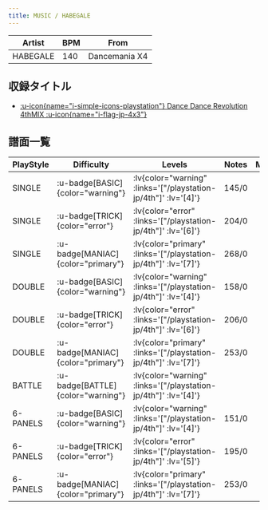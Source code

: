 ```yaml
---
title: MUSIC / HABEGALE
---
```


|Artist|BPM|From|
|------|---|----|
|HABEGALE|140|Dancemania X4|

## 収録タイトル

- [ :u-icon{name="i-simple-icons-playstation"} Dance Dance Revolution 4thMIX :u-icon{name="i-flag-jp-4x3"} ](/playstation-jp/4th)

## 譜面一覧

|PlayStyle|Difficulty|Levels|Notes|Movie|
|---------|----------|------|-----|-----|
|SINGLE| :u-badge[BASIC]{color="warning"} | :lv{color="warning" :links='["/playstation-jp/4th"]' :lv='[4]'} |145/0||
|SINGLE| :u-badge[TRICK]{color="error"} | :lv{color="error" :links='["/playstation-jp/4th"]' :lv='[6]'} |204/0||
|SINGLE| :u-badge[MANIAC]{color="primary"} | :lv{color="primary" :links='["/playstation-jp/4th"]' :lv='[7]'} |268/0||
|DOUBLE| :u-badge[BASIC]{color="warning"} | :lv{color="warning" :links='["/playstation-jp/4th"]' :lv='[4]'} |158/0||
|DOUBLE| :u-badge[TRICK]{color="error"} | :lv{color="error" :links='["/playstation-jp/4th"]' :lv='[6]'} |206/0||
|DOUBLE| :u-badge[MANIAC]{color="primary"} | :lv{color="primary" :links='["/playstation-jp/4th"]' :lv='[7]'} |253/0||
|BATTLE| :u-badge[BATTLE]{color="warning"} | :lv{color="warning" :links='["/playstation-jp/4th"]' :lv='[4]'} |||
|6-PANELS| :u-badge[BASIC]{color="warning"} | :lv{color="warning" :links='["/playstation-jp/4th"]' :lv='[4]'} |151/0||
|6-PANELS| :u-badge[TRICK]{color="error"} | :lv{color="error" :links='["/playstation-jp/4th"]' :lv='[5]'} |195/0||
|6-PANELS| :u-badge[MANIAC]{color="primary"} | :lv{color="primary" :links='["/playstation-jp/4th"]' :lv='[7]'} |253/0||
